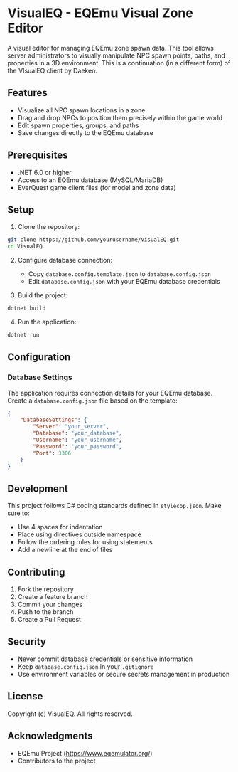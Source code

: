 # VisualEQ - EQEmu Visual Zone Editor

A visual editor for managing EQEmu zone spawn data. This tool allows server administrators to visually manipulate NPC spawn points, paths, and properties in a 3D environment. This is a continuation (in a different form) of the VIsualEQ client by Daeken.

## Features

- Visualize all NPC spawn locations in a zone
- Drag and drop NPCs to position them precisely within the game world
- Edit spawn properties, groups, and paths
- Save changes directly to the EQEmu database

## Prerequisites

- .NET 6.0 or higher
- Access to an EQEmu database (MySQL/MariaDB)
- EverQuest game client files (for model and zone data)

## Setup

1. Clone the repository:
```bash
git clone https://github.com/yourusername/VisualEQ.git
cd VisualEQ
```

2. Configure database connection:
   - Copy `database.config.template.json` to `database.config.json`
   - Edit `database.config.json` with your EQEmu database credentials

3. Build the project:
```bash
dotnet build
```

4. Run the application:
```bash
dotnet run
```

## Configuration

### Database Settings
The application requires connection details for your EQEmu database. Create a `database.config.json` file based on the template:

```json
{
    "DatabaseSettings": {
        "Server": "your_server",
        "Database": "your_database",
        "Username": "your_username",
        "Password": "your_password",
        "Port": 3306
    }
}
```

## Development

This project follows C# coding standards defined in `stylecop.json`. Make sure to:
- Use 4 spaces for indentation
- Place using directives outside namespace
- Follow the ordering rules for using statements
- Add a newline at the end of files

## Contributing

1. Fork the repository
2. Create a feature branch
3. Commit your changes
4. Push to the branch
5. Create a Pull Request

## Security

- Never commit database credentials or sensitive information
- Keep `database.config.json` in your `.gitignore`
- Use environment variables or secure secrets management in production

## License

Copyright (c) VisualEQ. All rights reserved.

## Acknowledgments

- EQEmu Project (https://www.eqemulator.org/)
- Contributors to the project 